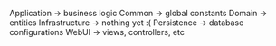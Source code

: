 Application -> business logic
Common -> global constants
Domain -> entities
Infrastructure -> nothing yet :(
Persistence -> database configurations
WebUI -> views, controllers, etc
